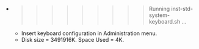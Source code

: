 * >>>>>>>>> Running inst-std-system-keyboard.sh ...
  * Insert keyboard configuration in Administration menu.
  * Disk size = 3491916K. Space Used = 4K.
